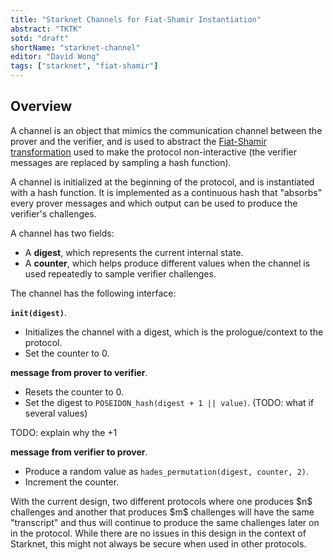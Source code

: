 ```yaml
---
title: "Starknet Channels for Fiat-Shamir Instantiation"
abstract: "TKTK"
sotd: "draft"
shortName: "starknet-channel"
editor: "David Wong"
tags: ["starknet", "fiat-shamir"]
---
```


## Overview

A channel is an object that mimics the communication channel between the prover and the verifier, and is used to abstract the [Fiat-Shamir transformation]() used to make the protocol non-interactive (the verifier messages are replaced by sampling a hash function).

A channel is initialized at the beginning of the protocol, and is instantiated with a hash function. It is implemented as a continuous hash that "absorbs" every prover messages and which output can be used to produce the verifier's challenges.

A channel has two fields:

* A **digest**, which represents the current internal state.
* A **counter**, which helps produce different values when the channel is used repeatedly to sample verifier challenges.

The channel has the following interface:

**`init(digest)`**. 

* Initializes the channel with a digest, which is the prologue/context to the protocol. 
* Set the counter to $0$.

**message from prover to verifier**.

* Resets the counter to $0$.
* Set the digest to `POSEIDON_hash(digest + 1 || value)`. (TODO: what if several values)

TODO: explain why the +1

**message from verifier to prover**.

* Produce a random value as `hades_permutation(digest, counter, 2)`.
* Increment the counter.

<aside class="note">With the current design, two different protocols where one produces $n$ challenges and another that produces $m$ challenges will have the same "transcript" and thus will continue to produce the same challenges later on in the protocol. While there are no issues in this design in the context of Starknet, this might not always be secure when used in other protocols.</aside>
